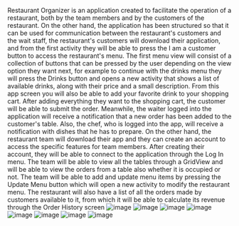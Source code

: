 Restaurant Organizer is an application created to facilitate the operation of a restaurant, both by the team members and by the customers of the restaurant.
   On the other hand, the application has been structured so that it can be used for communication between the restaurant's customers and the wait staff, the restaurant's customers will download their application, and from the first activity they will be able to press the I am a customer button to access the restaurant's menu.
   The first menu view will consist of a collection of buttons that can be pressed by the user depending on the view option they want next, for example to continue with the drinks menu they will press the Drinks button and opens a new activity that shows a list of available drinks, along with their price and a small description. From this app screen you will also be able to add your favorite drink to your shopping cart.
   After adding everything they want to the shopping cart, the customer will be able to submit the order. Meanwhile, the waiter logged into the application will receive a notification that a new order has been added to the customer's table. Also, the chef, who is logged into the app, will receive a notification with dishes that he has to prepare.
   On the other hand, the restaurant team will download their app and they can create an account to access the specific features for team members. After creating their account, they will be able to connect to the application through the Log In menu. The team will be able to view all the tables through a GridView and will be able to view the orders from a table also whether it is occupied or not.
    The team will be able to add and update menu items by pressing the Update Menu button which will open a new activity to modify the restaurant menu. The restaurant will also have a list of all the orders made by customers available to it, from which it will be able to calculate its revenue through the Order History screen
    ![image](https://github.com/andronacheelena18/restaurantOrganizerMobileApp/assets/79636727/f5812460-ada0-41ea-ab66-d4b592789791)
![image](https://github.com/andronacheelena18/restaurantOrganizerMobileApp/assets/79636727/2b4b5f7e-c881-49a4-b27f-de00ebe506f7)
![image](https://github.com/andronacheelena18/restaurantOrganizerMobileApp/assets/79636727/c2f6a32d-68b1-46a1-a009-c45985f82fc8)
![image](https://github.com/andronacheelena18/restaurantOrganizerMobileApp/assets/79636727/ad0ef163-79ba-4df4-8986-c51ce14174b9)
![image](https://github.com/andronacheelena18/restaurantOrganizerMobileApp/assets/79636727/c5657d49-9163-4f5b-8fd9-7bf9ac98ae68)
![image](https://github.com/andronacheelena18/restaurantOrganizerMobileApp/assets/79636727/f83ac14b-6362-4d58-94eb-e7744a454eac)
![image](https://github.com/andronacheelena18/restaurantOrganizerMobileApp/assets/79636727/943c352c-e519-4664-9650-c4d2f770cb08)
![image](https://github.com/andronacheelena18/restaurantOrganizerMobileApp/assets/79636727/106b9363-9a84-4fbc-9505-18bc090e77fb)





